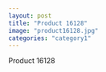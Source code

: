 ```yaml
---
layout: post
title: "Product 16128"
image: "product16128.jpg"
categories: "category1"
---
```

Product 16128
